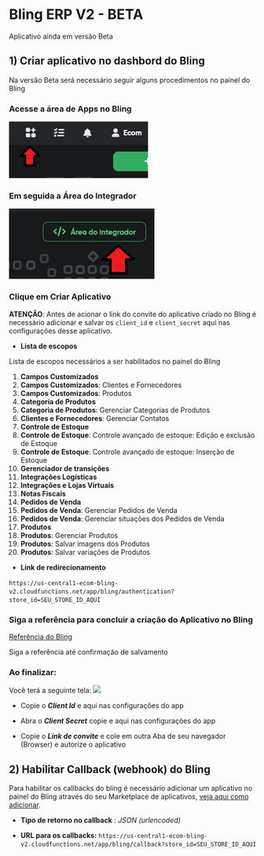 # Bling ERP V2 - BETA

Aplicativo ainda em versão Beta

## 1) Criar aplicativo no dashbord do Bling
Na versão Beta será necessário seguir alguns procedimentos no painel do Bling

### Acesse a área de Apps no Bling

<img src="./menu.PNG"> <img />

### Em seguida a Área do Integrador 
<img src="./area_do_integrador.PNG"> <img />

### Clique em Criar Aplicativo

**ATENÇÃO**:  Antes de acionar o link do convite do aplicativo criado no Bling é necessário adicionar  e salvar os `client_id` e `client_secret` aqui nas configurações desse aplicativo.

* **Lista de escopos**

Lista de escopos necessários a ser habilitados no painel do Bling

1) **Campos Customizados**
1) **Campos Customizados**: Clientes e Fornecedores
1) **Campos Customizados**: Produtos
1) **Categoria de Produtos**
1) **Categoria de Produtos**: Gerenciar Categorias de Produtos
1) **Clientes e Fornecedores**: Gerenciar Contatos
1) **Controle de Estoque**
1) **Controle de Estoque**: Controle avançado de estoque: Edição e exclusão de Estoque
1) **Controle de Estoque**: Controle avançado de estoque: Inserção de Estoque
1) **Gerenciador de transições**
1) **Integrações Logísticas**
1) **Integrações e Lojas Virtuais**
1) **Notas Fiscais**
1) **Pedidos de Venda**
1) **Pedidos de Venda**: Gerenciar Pedidos de Venda
1) **Pedidos de Venda**: Gerenciar situações dos Pedidos de Venda
1) **Produtos**
1) **Produtos**: Gerenciar Produtos
1) **Produtos**: Salvar imagens dos Produtos
1) **Produtos**: Salvar variações de Produtos


* **Link de redirecionamento**

```https://us-central1-ecom-bling-v2.cloudfunctions.net/app/bling/authentication?store_id=SEU_STORE_ID_AQUI```


###  Siga a referência para concluir a criação do Aplicativo no Bling
<a href="https://developer.bling.com.br/aplicativos#introdu%C3%A7%C3%A3o" target="_blank">Referência do Bling</a>

Siga a referência  até confirmação de salvamento

### Ao finalizar:

Você terá a seguinte tela: 
<img src="./bling.png"> <img/>

* Copie o ***Client Id*** e aqui nas configurações do app
* Abra o ***Client Secret*** copie e aqui nas configurações do app

* Copie o ***Link de convite*** e cole em outra Aba de seu navegador (Browser) e autorize o aplicativo



## 2) Habilitar Callback (webhook) do Bling

Para habilitar os callbacks do bling é necessário adicionar um aplicativo no painel do Bling através do seu Marketplace de aplicativos,
<a href="https://ajuda.bling.com.br/hc/pt-br/articles/360047064713-Callback-de-altera%C3%A7%C3%A3o-de-situa%C3%A7%C3%A3o" target="_blank">veja aqui como adicionar</a>.


* **Tipo de retorno no callback** : _JSON (urlencoded)_

* **URL para os callbacks:** ```https://us-central1-ecom-bling-v2.cloudfunctions.net/app/bling/callback?store_id=SEU_STORE_ID_AQUI```
